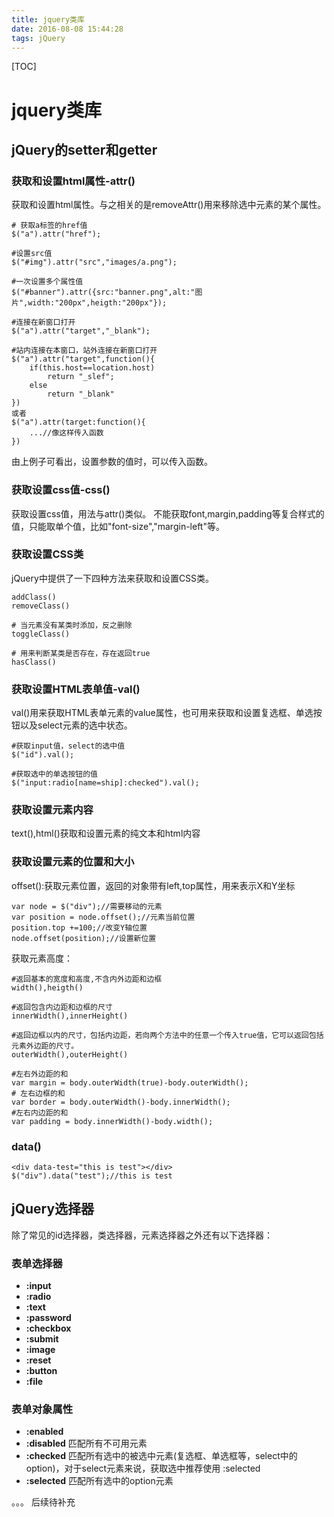 ```yaml
---
title: jquery类库
date: 2016-08-08 15:44:28
tags: jQuery
---
```

[TOC]
# jquery类库
## jQuery的setter和getter
### 获取和设置html属性-attr()
获取和设置html属性。与之相关的是removeAttr()用来移除选中元素的某个属性。

    # 获取a标签的href值
    $("a").attr("href");

    #设置src值
    $("#img").attr("src","images/a.png");

    #一次设置多个属性值
    $("#banner").attr({src:"banner.png",alt:"图片",width:"200px",heigth:"200px"});

    #连接在新窗口打开
    $("a").attr("target","_blank");

    #站内连接在本窗口，站外连接在新窗口打开
    $("a").attr("target",function(){
        if(this.host==location.host)
            return "_slef";
        else
            return "_blank"
    })
    或者
    $("a").attr(target:function(){
        ...//像这样传入函数
    })
由上例子可看出，设置参数的值时，可以传入函数。
### 获取设置css值-css()
获取设置css值，用法与attr()类似。
不能获取font,margin,padding等复合样式的值，只能取单个值，比如"font-size","margin-left"等。
### 获取设置CSS类
jQuery中提供了一下四种方法来获取和设置CSS类。

    addClass()
    removeClass()

    # 当元素没有某类时添加，反之删除
    toggleClass()

    # 用来判断某类是否存在，存在返回true
    hasClass() 

### 获取设置HTML表单值-val()
val()用来获取HTML表单元素的value属性，也可用来获取和设置复选框、单选按钮以及select元素的选中状态。

    #获取input值，select的选中值
    $("id").val();

    #获取选中的单选按钮的值
    $("input:radio[name=ship]:checked").val();
### 获取设置元素内容
text(),html()获取和设置元素的纯文本和html内容
### 获取设置元素的位置和大小
offset():获取元素位置，返回的对象带有left,top属性，用来表示X和Y坐标

    var node = $("div");//需要移动的元素
    var position = node.offset();//元素当前位置
    position.top +=100;//改变Y轴位置
    node.offset(position);//设置新位置
获取元素高度：

    #返回基本的宽度和高度,不含内外边距和边框
    width(),heigth()

    #返回包含内边距和边框的尺寸
    innerWidth(),innerHeight()

    #返回边框以内的尺寸，包括内边距，若向两个方法中的任意一个传入true值，它可以返回包括元素外边距的尺寸。
    outerWidth(),outerHeight()

    #左右外边距的和
    var margin = body.outerWidth(true)-body.outerWidth();
    # 左右边框的和
    var border = body.outerWidth()-body.innerWidth();
    #左右内边距的和
    var padding = body.innerWidth()-body.width();

### data()

    <div data-test="this is test"></div>
    $("div").data("test");//this is test


## jQuery选择器
除了常见的id选择器，类选择器，元素选择器之外还有以下选择器：
### 表单选择器

- **:input**
- **:radio**
- **:text**
- **:password**
- **:checkbox**
- **:submit**
- **:image**
- **:reset**
- **:button**
- **:file**
### 表单对象属性
- **:enabled**
- **:disabled** 匹配所有不可用元素
- **:checked** 匹配所有选中的被选中元素(复选框、单选框等，select中的option)，对于select元素来说，获取选中推荐使用 :selected
- **:selected** 匹配所有选中的option元素

。。。
后续待补充